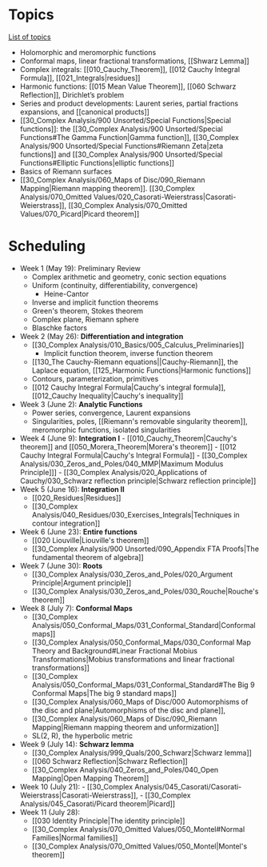 
# Topics

[List of topics](attachments/Complex_Analysis_Prelim_Review.pdf)

- Holomorphic and meromorphic functions
- Conformal maps, linear fractional transformations, [[Shwarz Lemma]]
- Complex integrals: [[010_Cauchy_Theorem]], [[012 Cauchy Integral Formula]], [[021_Integrals|residues]]
- Harmonic functions: [[015 Mean Value Theorem]], [[060 Schwarz Reflection]], Dirichlet’s problem
- Series and product developments: Laurent series, partial fractions expansions, and [[canonical products]]
- [[30_Complex Analysis/900 Unsorted/Special Functions|Special functions]]: the [[30_Complex Analysis/900 Unsorted/Special Functions#The Gamma Function|Gamma function]], [[30_Complex Analysis/900 Unsorted/Special Functions#Riemann Zeta|zeta functions]] and [[30_Complex Analysis/900 Unsorted/Special Functions#Elliptic Functions|elliptic functions]]
- Basics of Riemann surfaces
- [[30_Complex Analysis/060_Maps of Disc/090_Riemann Mapping|Riemann mapping theorem]]. [[30_Complex Analysis/070_Omitted Values/020_Casorati-Weierstrass|Casorati-Weierstrass]], [[30_Complex Analysis/070_Omitted Values/070_Picard|Picard theorem]]

# Scheduling

- Week 1 (May 19): 
Preliminary Review
    - Complex arithmetic and geometry, conic section equations
    - Uniform (continuity,  differentiability, convergence)
        - Heine-Cantor
    - Inverse and implicit function theorems
    - Green's theorem, Stokes theorem
    - Complex plane, Riemann sphere
    - Blaschke factors
- Week 2 (May 26): **Differentiation and integration**
    - [[30_Complex Analysis/010_Basics/005_Calculus_Preliminaries]]
	    - Implicit function theorem, inverse function theorem
    - [[130_The Cauchy-Riemann equations||Cauchy-Riemann]], the Laplace equation, [[125_Harmonic Functions|Harmonic functions]]
    - Contours, parameterization, primitives
    - [[012 Cauchy Integral Formula|Cauchy's integral formula]], [[012_Cauchy Inequality|Cauchy's inequality]]
- Week 3 (June 2): **Analytic Functions**
    - Power series, convergence, Laurent expansions
    - Singularities, poles, [[Riemann's removable singularity theorem]], meromorphic functions, isolated singularities
- Week 4 (June 9): **Integration I**
		- [[010_Cauchy_Theorem|Cauchy's theorem]] and [[050_Morera_Theorem|Morera's theorem]]
		- [[012 Cauchy Integral Formula|Cauchy's Integral Formula]]
		- [[30_Complex Analysis/030_Zeros_and_Poles/040_MMP|Maximum Modulus Principle]]]
		- [[30_Complex Analysis/020_Applications of Cauchy/030_Schwarz reflection principle|Schwarz reflection principle]]
- Week 5 (June 16): **Integration II**
    - [[020_Residues|Residues]]
    - [[30_Complex Analysis/040_Residues/030_Exercises_Integrals|Techniques in contour integration]]
- Week 6 (June 23): **Entire functions**
	- [[020 Liouville|Liouville's theorem]]
	- [[30_Complex Analysis/900 Unsorted/090_Appendix FTA Proofs|The fundamental theorem of algebra]]
- Week 7 (June 30): **Roots**
	- [[30_Complex Analysis/030_Zeros_and_Poles/020_Argument Principle|Argument principle]]
	-  [[30_Complex Analysis/030_Zeros_and_Poles/030_Rouche|Rouche's theorem]]
- Week 8 (July 7): **Conformal Maps**
	- [[30_Complex Analysis/050_Conformal_Maps/031_Conformal_Standard|Conformal maps]]
	- [[30_Complex Analysis/050_Conformal_Maps/030_Conformal Map Theory and Background#Linear Fractional Mobius Transformations|Mobius transformations and linear fractional transformations]]
	- [[30_Complex Analysis/050_Conformal_Maps/031_Conformal_Standard#The Big 9 Conformal Maps|The big 9 standard maps]]
	- [[30_Complex Analysis/060_Maps of Disc/000 Automorphisms of the disc and plane|Automorphisms of the disc and plane]], 
	- [[30_Complex Analysis/060_Maps of Disc/090_Riemann Mapping|Riemann mapping theorem and unformization]]
	- SL(2, R), the hyperbolic metric
- Week 9 (July 14): **Schwarz lemma**
	- [[30_Complex Analysis/999_Quals/200_Schwarz|Schwarz lemma]] 
	- [[060 Schwarz Reflection|Schwarz Reflection]]
	- [[30_Complex Analysis/040_Zeros_and_Poles/040_Open Mapping|Open Mapping Theorem]]
- Week 10  (July 21): 
		- [[30_Complex Analysis/045_Casorati/Casorati-Weierstrass|Casorati-Weierstrass]], 
		- [[30_Complex Analysis/045_Casorati/Picard theorem|Picard]]
- Week 11 (July 28):
	- [[030 Identity Principle|The identity principle]]
	- [[30_Complex Analysis/070_Omitted Values/050_Montel#Normal Families|Normal families]]
	- [[30_Complex Analysis/070_Omitted Values/050_Montel|Montel's theorem]]